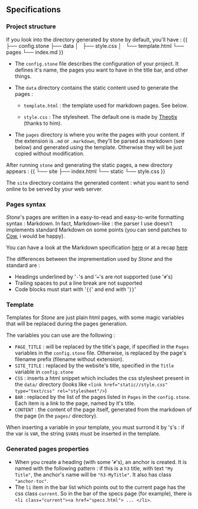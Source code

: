 ## Specifications

### Project structure

If you look into the directory generated by stone by default, you'll
have :
{{
    ├── config.stone
    ├── data
    │   ├── style.css
    │   └── template.html
    └── pages
        └── index.md
}}

* The `config.stone` file describes the configuration of your
project. It defines it's name, the pages you want to have in the title
bar, and other things.
* The `data` directory contains the static content used to generate
  the pages :

  + `template.html` : the template used for markdown pages. See below.
  
  + `style.css` : The stylesheet. The default one is made by
    [Theotix](http://theotix.me) (thanks to him).
* The `pages` directory is where you write the pages with your
  content. If the extension is `.md` or `.markdown`, they'll be parsed
  as markdown (see below) and generated using the template. Otherwise
  they will be just copied without modification.
  
After running `stone` and generating the static pages, a new directory
appears :
{{
    └── site
        ├── index.html
        └── static
            └── style.css
}}

The `site` directory contains the generated content : what you want to
send online to be served by your web server.

### Pages syntax

*Stone*'s pages are written in a easy-to-read and easy-to-write
formatting syntax : Markdown. In fact, Markdown-like : the parser I
use doesn't implements standard Markdown on some points (you can send
patches to [Cow](https://github.com/mirage/ocaml-cow), i would be
happy).

You can have a look at the Markdown specification
[here](http://daringfireball.net/projects/markdown/syntax) or at a
recap
[here](http://support.mashery.com/docs/customizing_your_portal/Markdown_Cheat_Sheet)

The differences between the imprementation used by *Stone* and the
standard are :

* Headings underlined by '`-`'s and '`=`'s are not supported (use '`#`'s)
* Trailing spaces to put a line break are not supported
* Code blocks must start with '`{{`' and end with '`}}`'

### Template

Templates for *Stone* are just plain html pages, with some magic
variables that will be replaced during the pages generation.

The variables you can use are the following :

* `PAGE_TITLE` : will be replaced by the title's page, if specified in
the `Pages` variables in the `config.stone` file. Otherwise, is
replaced by the page's filename prefix (filename without extension).
* `SITE_TITLE` : replaced by the website's title, specified in the
  `Title` variable in `config.stone`
* `CSS` : inserts a html snippet which includes the css stylesheet
  present in the `data/` directory (looks like `<link
  href="static//style.css" type="text/css" rel="stylesheet"/>`)
* `BAR` : replaced by the list of the pages listed in `Pages` in the
  `config.stone`. Each item is a link to the page, named by it's
  title.
* `CONTENT` : the content of the page itself, generated from the
  markdown of the page (in the `pages/` directory).

When inserting a variable in your template, you must surrond it by
'`$`'s : if the var is `VAR`, the string `$VAR$` must be inserted in the
template.

### Generated pages properties

* When you create a heading (with some '`#`'s), an anchor is created. It
  is named with the following pattern : if this is a `h3` title, with text `"My
  Title"`, the anchor's name will be `"h3-MyTitle"`.
  It also has class `"anchor-toc"`.
* The `li` item in the bar list which points out to the current page
  has the css class `current`. So in the bar of the specs page (for
  example), there is `<li class="current"><a href="specs.html">
  ... </li>`.
